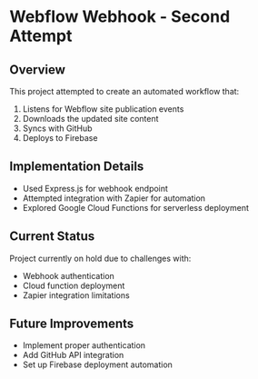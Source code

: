 # Webflow Webhook - Second Attempt

## Overview
This project attempted to create an automated workflow that:
1. Listens for Webflow site publication events
2. Downloads the updated site content
3. Syncs with GitHub
4. Deploys to Firebase

## Implementation Details
- Used Express.js for webhook endpoint
- Attempted integration with Zapier for automation
- Explored Google Cloud Functions for serverless deployment

## Current Status
Project currently on hold due to challenges with:
- Webhook authentication
- Cloud function deployment
- Zapier integration limitations

## Future Improvements
- Implement proper authentication
- Add GitHub API integration
- Set up Firebase deployment automation